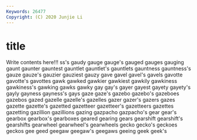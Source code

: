 ```yaml
---
Keywords: 26477
Copyright: (C) 2020 Junjie Li
---
```


# title

Write contents here!!!
ss's 
gaudy 
gauge 
gauge's 
gauged 
gauges 
gauging 
gaunt 
gaunter 
gauntest
gauntlet 
gauntlet's 
gauntlets 
gauntness 
gauntness's 
gauze 
gauze's 
gauzier 
gauziest 
gauzy
gave 
gavel 
gavel's 
gavels 
gavotte 
gavotte's 
gavottes 
gawk 
gawked 
gawkier
gawkiest 
gawkily 
gawkiness 
gawkiness's 
gawking 
gawks 
gawky 
gay 
gay's 
gayer
gayest 
gayety 
gayety's 
gayly 
gayness 
gayness's 
gays 
gaze 
gaze's 
gazebo
gazebo's 
gazeboes 
gazebos 
gazed 
gazelle 
gazelle's 
gazelles 
gazer 
gazer's 
gazers
gazes 
gazette 
gazette's 
gazetted 
gazetteer 
gazetteer's 
gazetteers 
gazettes 
gazetting 
gazillion
gazillions 
gazing 
gazpacho 
gazpacho's 
gear 
gear's 
gearbox 
gearbox's 
gearboxes 
geared
gearing 
gears 
gearshift 
gearshift's 
gearshifts 
gearwheel 
gearwheel's 
gearwheels 
gecko 
gecko's
geckoes 
geckos 
gee 
geed 
geegaw 
geegaw's 
geegaws 
geeing 
geek 
geek's
